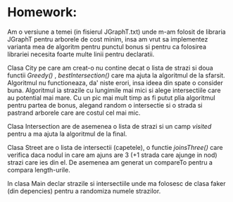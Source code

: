 # Homework:

Am o versiune a temei (in fisierul JGraphT.txt) unde m-am folosit de libraria  JGraphT  pentru arborele de cost minim, insa am vrut sa implementez varianta mea de algoritm pentru punctul bonus si pentru ca folosirea librariei necesita foarte multe linii pentru declaratii.

Clasa City pe care am creat-o nu contine decat o lista de strazi si doua functii *Greedy()* , *bestIntersection()* care ma ajuta la algoritmul de la sfarsit. Algoritmul nu functioneaza, da' niste erori, insa ideea din spate o consider buna. Algoritmul ia strazile cu lungimile mai mici si alege intersectiile care au potential mai mare. Cu un pic mai mult timp as fi putut plia algoritmul pentru partea de bonus, alegand random o intersectie si o strada si pastrand arborele care are costul cel mai mic. <br />

Clasa Intersection are de asemenea o lista de strazi si un camp *visited* pentru a ma ajuta la algoritmul de la final. <br />

Clasa Street are o lista de intersectii (capetele), o functie *joinsThree()* care verifica daca nodul in care am ajuns are 3 (+1 strada care ajunge in nod) strazi care ies din el. De asemenea am generat un compareTo pentru a compara length-urile. <br />

In clasa Main declar strazile si intersectiile unde ma folosesc de clasa faker (din depencies) pentru a randomiza numele strazilor. <br />
